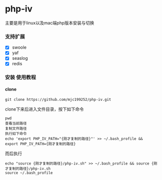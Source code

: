# php-iv
主要是用于linux以及mac端php版本安装与切换
### 支持扩展
- [x] swoole
- [x] yaf
- [x] seaslog
- [x] redis

### 安装 使用教程

#### clone

```
git clone https://github.com/mjc199252/php-iv.git
```
clone下来后进入文件目录，按下如下命令
```
pwd
查看当前路径
复制文件路径
执行如下命令
echo 'export PHP_IV_PATH="{刚才复制的路径}"' >> ~/.bash_profile && export PHP_IV_PATH={刚才复制的路径}
```
而后执行
```
echo "source {刚才复制的路径}/php-iv.sh" >> ~/.bash_profile && source {刚才复制的路径}/php-iv.sh
source ~/.bash_profile
```
